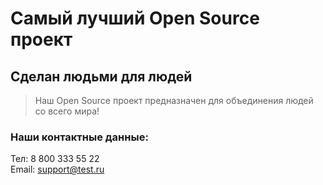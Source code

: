 # Самый лучший Open Source проект

## Сделан людьми для людей

> Наш Open Source проект предназначен для объединения людей со всего мира!
### Наши контактные данные:
Тел: 8 800 333 55 22  
Email: support@test.ru
